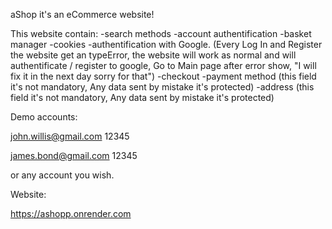 aShop it's an eCommerce website!

This website contain:
-search methods
-account authentification
-basket manager
-cookies
-authentification with Google. (Every Log In and Register the website get an typeError, the website will work as normal and will authentificate / register to google, Go to Main page after error show, "I will fix it in the next day sorry for that")
-checkout
-payment method  (this field  it's not mandatory, Any data sent by mistake it's protected)
-address         (this field  it's not mandatory, Any data sent by mistake it's protected)


Demo accounts:

john.willis@gmail.com
12345

james.bond@gmail.com
12345

or any account you wish.


Website:

https://ashopp.onrender.com
